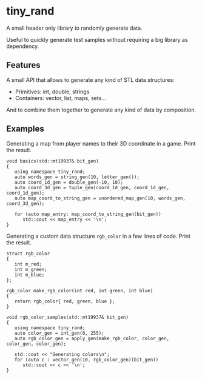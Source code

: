 # tiny_rand

A small header only library to randomly generate data.

Useful to quickly generate test samples without requiring a big library as dependency.

## Features

A small API that allows to generate any kind of STL data structures:

* Primitives: int, double, strings
* Containers: vector, list, maps, sets...

And to combine them together to generate any kind of data by composition.

## Examples

Generating a map from player names to their 3D coordinate in a game. Print the result.

    void basics(std::mt19937& bit_gen)
    {
       using namespace tiny_rand;
       auto words_gen = string_gen(10, letter_gen());
       auto coord_1d_gen = double_gen(-10, 10);
       auto coord_3d_gen = tuple_gen(coord_1d_gen, coord_1d_gen, coord_1d_gen);
       auto map_coord_to_string_gen = unordered_map_gen(10, words_gen, coord_3d_gen);

       for (auto map_entry: map_coord_to_string_gen(bit_gen))
          std::cout << map_entry << '\n';
    }

Generating a custom data structure `rgb_color` in a few lines of code. Print the result.

    struct rgb_color
    {
       int m_red;
       int m_green;
       int m_blue;
    };

    rgb_color make_rgb_color(int red, int green, int blue)
    {
       return rgb_color{ red, green, blue };
    }

    void rgb_color_samples(std::mt19937& bit_gen)
    {
       using namespace tiny_rand;
       auto color_gen = int_gen(0, 255);
       auto rgb_color_gen = apply_gen(make_rgb_color, color_gen, color_gen, color_gen);

       std::cout << "Generating colors\n";
       for (auto c : vector_gen(10, rgb_color_gen)(bit_gen))
          std::cout << c << '\n';
    }
